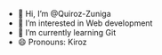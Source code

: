 - 👋 Hi, I’m @Quiroz-Zuniga
- 👀 I’m interested in Web development
- 🌱 I’m currently learning Git 
- 😄 Pronouns: Kiroz
  

<!---
Quiroz-Zuniga/Quiroz-Zuniga is a ✨ special ✨ repository because its `README.md` (this file) appears on your GitHub profile.
You can click the Preview link to take a look at your changes.
--->
